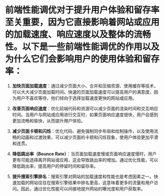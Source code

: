 
# 前端性能调优对于提升用户体验和留存率至关重要，因为它直接影响着网站或应用的加载速度、响应速度以及整体的流畅性。以下是一些前端性能调优的作用以及为什么它们会影响用户的使用体验和留存率：

1. **加快页面加载速度**：通过减少页面大小、合并和压缩资源、使用缓存等技术，可以大大减少页面加载时间。快速的页面加载速度可以提高用户的满意度，因为用户不喜欢等待，他们倾向于选择加载速度更快的网站或应用。

2. **改善页面响应速度**：优化前端代码和资源可以减少页面的渲染时间和交互响应时间。当用户与网站或应用进行交互时，如果页面响应速度很快，用户会感到更加流畅和愉快，从而提升用户体验。

3. **减少页面卡顿和闪烁**：优化代码、避免强制同步布局和绘制操作，以及使用流畅的动画和过渡效果，可以减少页面的卡顿和闪烁现象，使用户体验更加平滑和连贯。

4. **降低跳出率（Bounce Rate）**：当页面加载速度慢或页面响应速度慢时，用户更有可能选择离开网站或应用，这会导致跳出率的增加。通过优化性能，可以降低跳出率，提高用户的停留时间和留存率。

5. **提升搜索引擎排名**：搜索引擎对网站的加载速度和性能也是考虑因素之一。快速加载的网站往往在搜索引擎结果中排名更高，这意味着更多的流量和用户访问。因此，通过优化性能可以间接地提升网站的曝光度和用户获取率。
